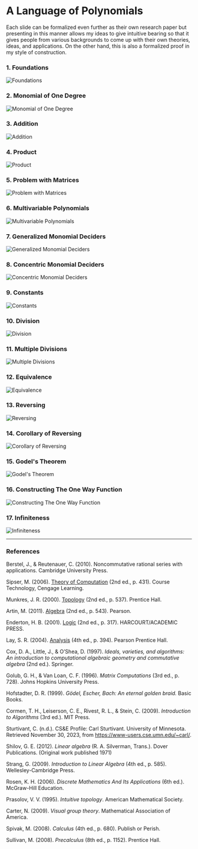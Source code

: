 # A Language of Polynomials

Each slide can be formalized even further as their own research paper but presenting in this manner allows my ideas to give intuitive bearing so that it gives people from various backgrounds to come up with their own theories, ideas, and applications. On the other hand, this is also a formalized proof in my style of construction.

### 1. Foundations

![Foundations](Resources/01ALanguageOfPolynomials.jpg)

### 2. Monomial of One Degree

![Monomial of One Degree](Resources/02MonomialOfOneDegree.jpg)

### 3. Addition

![Addition](Resources/03Addition.jpg)

### 4. Product

![Product](Resources/04ProductOfMonomial.jpg)

### 5. Problem with Matrices

![Problem with Matrices](Resources/05AProblemWithTheLanguageOfPolynomials.jpg)

### 6. Multivariable Polynomials

![Multivariable Polynomials](Resources/06MonomialsOfMoreThanOneVariable.jpg)

### 7. Generalized Monomial Deciders

![Generalized Monomial Deciders](Resources/07TheGeneralizedMonomialDecider.jpg)

### 8. Concentric Monomial Deciders

![Concentric Monomial Deciders](Resources/08MonomialDecidersWithConstantOfOne.jpg)

### 9. Constants

![Constants](Resources/09TheConstantOfMonomialDecider.jpg)

### 10. Division

![Division](Resources/10DivisionOfMonomialDeciders.jpg)

### 11. Multiple Divisions

![Multiple Divisions](Resources/11MultipleDivisionsOfMonomialDecider.jpg)

### 12. Equivalence

![Equivalence](Resources/12EquivalenceInPartitioning.jpg)

### 13. Reversing

![Reversing](Resources/13EasyToComputeOneWayHardToFindTheOther.jpg)

### 14. Corollary of Reversing

![Corollary of Reversing](Resources/14UniquenessOfThePathsOfEquivalentMonomialDeciders.jpg)

### 15. Godel's Theorem

![Godel's Theorem](Resources/15Godel.jpg)

### 16. Constructing The One Way Function

![Constructing The One Way Function](Resources/16ASideNoteOfTheTheoremsRelatingToProbability.jpg)

### 17. Infiniteness

![Infiniteness](Resources/17ATheoremOfInfiniteness.jpg)

-----

### References

Berstel, J., & Reutenauer, C. (2010). Noncommutative rational series with applications. Cambridge University Press.

Sipser, M. (2006). [Theory of Computation](https://en.wikipedia.org/wiki/Introduction_to_the_Theory_of_Computation) (2nd ed., p. 431). Course Technology, Cengage Learning.

Munkres, J. R. (2000). [Topology](https://math.ucr.edu/~res/math205B-2018/Munkres%20-%20Topology.pdf) (2nd ed., p. 537). Prentice Hall.

Artin, M. (2011). [Algebra](https://math.mit.edu/~hrm/palestine/artin-algebra.pdf) (2nd ed., p. 543). Pearson.

Enderton, H. B. (2001). [Logic](https://dn790009.ca.archive.org/0/items/MathematicalIntroductionToLogicEnderton/MathematicalIntroductionToLogic-Enderton.pdf) (2nd ed., p. 317). HARCOURT/ACADEMIC PRESS.

Lay, S. R. (2004). [Analysis](https://zlib.pub/book/analysis-with-an-introduction-to-proof-1q70kqfatdhg) (4th ed., p. 394). Pearson Prentice Hall.

Cox, D. A., Little, J., & O’Shea, D. (1997). *Ideals, varieties, and algorithms: An introduction to computational algebraic geometry and commutative algebra* (2nd ed.). Springer.

Golub, G. H., & Van Loan, C. F. (1996). *Matrix Computations* (3rd ed., p. 728). Johns Hopkins University Press.

Hofstadter, D. R. (1999). *Gödel, Escher, Bach: An eternal golden braid.* Basic Books.

Cormen, T. H., Leiserson, C. E., Rivest, R. L., & Stein, C. (2009). *Introduction to Algorithms* (3rd ed.). MIT Press.

Sturtivant, C. (n.d.). CS&E Profile: Carl Sturtivant. University of Minnesota. Retrieved November 30, 2023, from https://www-users.cse.umn.edu/~carl/.

Shilov, G. E. (2012). *Linear algebra* (R. A. Silverman, Trans.). Dover Publications. (Original work published 1971)

Strang, G. (2009). *Introduction to Linear Algebra* (4th ed., p. 585). Wellesley-Cambridge Press.

Rosen, K. H. (2006). *Discrete Mathematics And Its Applications* (6th ed.). McGraw-Hill Education.

Prasolov, V. V. (1995). *Intuitive topology*. American Mathematical Society.

Carter, N. (2009). *Visual group theory*. Mathematical Association of America.

Spivak, M. (2008). *Calculus* (4th ed., p. 680). Publish or Perish.

Sullivan, M. (2008). *Precalculus* (8th ed., p. 1152). Prentice Hall.
